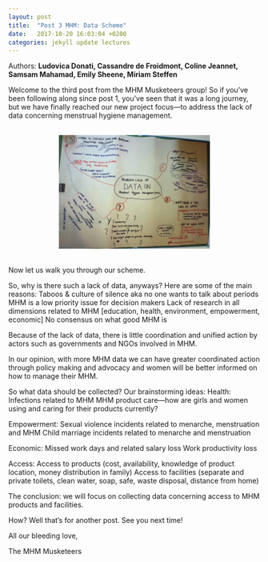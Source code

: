 ```yaml
---
layout: post
title:  "Post 3 MHM: Data Scheme"
date:   2017-10-20 16:03:04 +0200
categories: jekyll update lectures
---
```


Authors: **Ludovica Donati, Cassandre de Froidmont, Coline Jeannet, Samsam Mahamad, Emily Sheene, Miriam Steffen**

Welcome to the third post from the MHM Musketeers group! So if you’ve been following along since post 1, you’ve seen that it was a long journey, but we have finally reached our new project focus—to address the lack of data concerning menstrual hygiene management.

<br>
<center><img src="/images/samsam.JPG " alt=""  width="60%"></center>
<br>

Now let us walk you through our scheme.

So, why is there such a lack of data, anyways? Here are some of the main reasons:
Taboos & culture of silence aka no one wants to talk about periods
MHM is a low priority issue for decision makers
Lack of research in all dimensions related to MHM [education, health, environment, empowerment, economic]
No consensus on what good MHM is

Because of the lack of data, there is little coordination and unified action by actors such as governments and NGOs involved in MHM.

In our opinion, with more MHM data we can have greater coordinated action through policy making and advocacy and women will be better informed on how to manage their MHM.

So what data should be collected? Our brainstorming ideas:
Health:
Infections related to MHM
MHM product care—how are girls and women using and caring for their products currently?

Empowerment:
Sexual violence incidents related to menarche, menstruation and MHM
Child marriage incidents related to menarche and menstruation

Economic:
Missed work days and related salary loss
Work productivity loss

Access:
Access to products (cost, availability, knowledge of product location, money distribution in family)
Access to facilities (separate and private toilets, clean water, soap, safe, waste disposal, distance from home)

The conclusion: we will focus on collecting data concerning access to MHM products and facilities.

How? Well that’s for another post. See you next time!

All our bleeding love,

The MHM Musketeers
